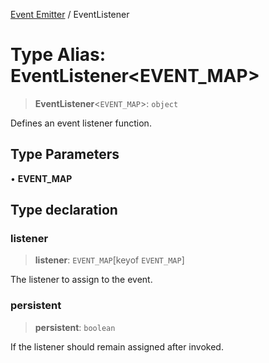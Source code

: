 [Event Emitter](../README.md) / EventListener

# Type Alias: EventListener\<EVENT_MAP\>

> **EventListener**\<`EVENT_MAP`\>: `object`

Defines an event listener function.

## Type Parameters

• **EVENT_MAP**

## Type declaration

### listener

> **listener**: `EVENT_MAP`\[keyof `EVENT_MAP`\]

The listener to assign to the event.

### persistent

> **persistent**: `boolean`

If the listener should remain assigned after invoked.
